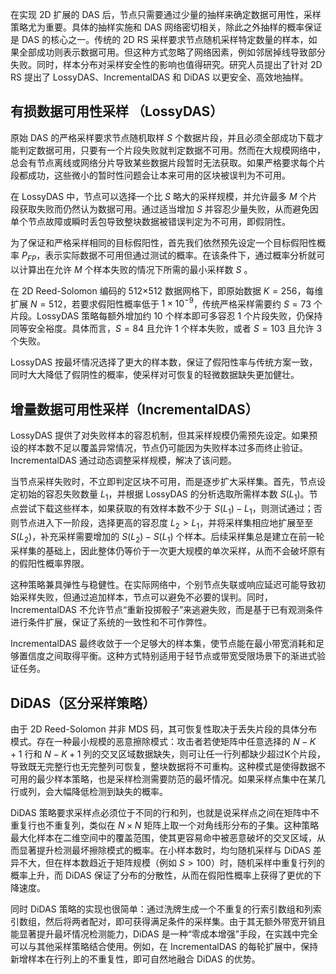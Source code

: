 在实现 2D 扩展的 DAS 后，节点只需要通过少量的抽样来确定数据可用性，采样策略尤为重要。具体的抽样实施和 DAS 网络密切相关，除此之外抽样的概率保证是 DAS 的核心之一。传统的 2D RS 采样要求节点随机采样特定数量的样本，如果全部成功则表示数据可用。但这种方式忽略了网络因素，例如邻居掉线导致部分失败。同时，样本分布对采样安全性的影响也值得研究。研究人员提出了针对 2D RS 提出了 LossyDAS、IncrementalDAS 和 DiDAS 以更安全、高效地抽样。

## **有损数据可用性采样 （LossyDAS）**

原始 DAS 的严格采样要求节点随机取样 $S$ 个数据片段，并且必须全部成功下载才能判定数据可用，只要有一个片段失败就判定数据不可用。然而在大规模网络中，总会有节点离线或网络分片导致某些数据片段暂时无法获取。如果严格要求每个片段都成功，这些微小的暂时性问题会让本来可用的区块被误判为不可用。

在 LossyDAS 中，节点可以选择一个比 $S$ 略大的采样规模，并允许最多 $M$ 个片段获取失败而仍然认为数据可用。通过适当增加 $S$ 并容忍少量失败，从而避免因单个节点故障或瞬时丢包导致整块数据被错误判定为不可用，即假阴性。

为了保证和严格采样相同的目标假阳性，首先我们依然预先设定一个目标假阳性概率 $P_{FP}$，表示实际数据不可用但通过测试的概率。在该条件下，通过概率分析就可以计算出在允许 $M$ 个样本失败的情况下所需的最小采样数 $S$ 。

在 2D Reed-Solomon 编码的 512×512 数据网格下，即原始数据 $K=256$，每维扩展 $N=512$，若要求假阳性概率低于 $1×10^{-9}$，传统严格采样需要约 $S=73$ 个片段。LossyDAS 策略每额外增加约 $10$ 个样本即可多容忍 $1$ 个片段失败，仍保持同等安全裕度。具体而言，$S=84$ 且允许 $1$ 个样本失败，或者 $S=103$ 且允许 $3$ 个失败。

LossyDAS 按最坏情况选择了更大的样本数，保证了假阳性率与传统方案一致，同时大大降低了假阴性的概率，使采样对可恢复的轻微数据缺失更加健壮。

## 增量**数据可用性**采样（IncrementalDAS）

LossyDAS 提供了对失败样本的容忍机制，但其采样规模仍需预先设定。如果预设的样本数不足以覆盖异常情况，节点仍可能因为失败样本过多而终止验证。IncrementalDAS 通过动态调整采样规模，解决了该问题。

当节点采样失败时，不立即判定区块不可用，而是逐步扩大采样集。首先，节点设定初始的容忍失败数量 $L_1$，并根据 LossyDAS 的分析选取所需样本数 $S(L_1)$。节点尝试下载这些样本，如果获取的有效样本数不少于 $S(L_1) - L_1$，则测试通过；否则节点进入下一阶段，选择更高的容忍度 $L_2 > L_1$，并将采样集相应地扩展至至 $S(L_2)$，补充采样需要增加的 $S(L_2) - S(L_1)$ 个样本。后续采样集总是建立在前一轮采样集的基础上，因此整体仍等价于一次更大规模的单次采样，从而不会破坏原有的假阳性概率界限。

这种策略兼具弹性与稳健性。在实际网络中，个别节点失联或响应延迟可能导致初始采样失败，但通过追加样本，节点可以避免不必要的误判。同时，IncrementalDAS 不允许节点“重新投掷骰子”来逃避失败，而是基于已有观测条件进行条件扩展，保证了系统的一致性和不可作弊性。

IncrementalDAS 最终收敛于一个足够大的样本集，使节点能在最小带宽消耗和足够置信度之间取得平衡。这种方式特别适用于轻节点或带宽受限场景下的渐进式验证任务。

## DiDAS（区分采样策略）

由于 2D Reed-Solomon 并非 MDS 码，其可恢复性取决于丢失片段的具体分布模式。存在一种最小规模的恶意擦除模式：攻击者若使矩阵中任意选择的 $N-K+1$ 行和 $N-K+1$ 列的交叉区域数据缺失，则可让任一行列都缺少超过K个片段，导致既无完整行也无完整列可恢复，整块数据将不可重构。这种模式是使得数据不可用的最少样本策略，也是采样检测需要防范的最坏情况。如果采样点集中在某几行或列，会大幅降低检测到缺失的概率。

DiDAS 策略要求采样点必须位于不同的行和列，也就是说采样点之间在矩阵中不重复行也不重复列，类似在 $N \times N$ 矩阵上取一个对角线形分布的子集。这种策略最大化样本在二维空间中的覆盖范围，使其更容易命中被恶意破坏的交叉区域，从而显著提升检测最坏擦除模式的概率。在小样本数时，均匀随机采样与 DiDAS 差异不大，但在样本数趋近于矩阵规模（例如 $S > 100$）时，随机采样中重复行列的概率上升，而 DiDAS 保证了分布的分散性，从而在假阳性概率上获得了更优的下降速度。

同时 DiDAS 策略的实现也很简单：通过洗牌生成一个不重复的行索引数组和列索引数组，然后将两者配对，即可获得满足条件的采样集。由于其无额外带宽开销且能显著提升最坏情况检测能力，DiDAS 是一种“零成本增强”手段，在实践中完全可以与其他采样策略结合使用。例如，在 IncrementalDAS 的每轮扩展中，保持新增样本在行列上的不重复性，即可自然地融合 DiDAS 的优势。